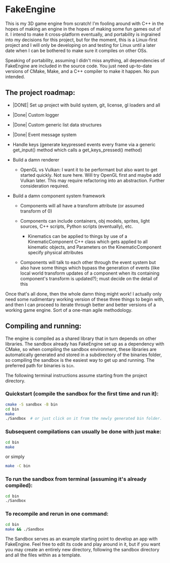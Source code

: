 # FakeEngine

This is my 3D game engine from scratch! I'm fooling around with C++ in the
hopes of making an engine in the hopes of making some fun games out of it. 
I intend to make it cross-platform eventually, and portability is ingrained 
into my decisions for this project, but for the moment, this is a Linux-first 
project and I will only be developing on and testing for Linux until a later 
date when I can be bothered to make sure it compiles on other OSs.

Speaking of portability, assuming I didn't miss anything, all dependencies of 
FakeEngine are included in the source code. You just need up-to-date versions 
of CMake, Make, and a C++ compiler to make it happen. No pun intended.

## The project roadmap:

* |DONE| Set up project with build system, git, license, gl loaders and all

* |Done| Custom logger

* |Done| Custom generic list data structures

* |Done| Event message system

* Handle keys (generate keypressed events every frame via a generic 
  get_input() method which calls a get_keys_pressed() method)

* Build a damn renderer

    * OpenGL vs Vulkan: I want it to be performant but also want to get started 
      quickly. Not sure here. Will try OpenGL first and maybe add Vulkan later.
      This may require refactoring into an abstraction. Further 
      consideration required.

* Build a damn component system framework

    * Components will all have a transform attribute 
      (or assumed transform of 0)

    * Components can include containers, obj models, sprites, light sources, 
      C++ scripts, Python scripts (eventually), etc.

        * Kinematics can be applied to things by use of a KinematicComponent 
          C++ class which gets applied to all kinematic objects, and 
          Parameters on the KinematicComponent specify physical attributes
    
    * Components will talk to each other through the event system but also have 
      some things which bypass the generation of events (like local world 
      transform updates of a component when its containing component's 
      transform is updated?); must decide on the detail of this

Once that's all done, then the whole damn thing might work! I actually only 
need some rudimentary working version of these three things to begin with, and 
then I can proceed to iterate through better and better versions of a working 
game engine. Sort of a one-man agile methodology.

## Compiling and running:

The engine is compiled as a shared library that in turn depends on other 
libraries. The sandbox already has FakeEngine set up as a dependency with 
CMake, so when compiling the sandbox environment, these libraries are 
automatically generated and stored in a subdirectory of the binaries folder, 
so compiling the sandbox is the easiest way to get up and running.
The preferred path for binaries is `bin`.

The following terminal instructions assume starting from the project 
directory.

### Quickstart (compile the sandbox for the first time and run it):
```bash
cmake -S sandbox -B bin
cd bin
make
./Sandbox  # or just click on it from the newly generated bin folder.
```

### Subsequent compilations can usually be done with just make:
```bash
cd bin
make
```
or simply
```bash
make -C bin
```

### To run the sandbox from terminal (assuming it's already compiled):
```bash
cd bin
./Sandbox
```

### To recompile and rerun in one command:
```bash
cd bin
make && ./Sandbox
```

The Sandbox serves as an example starting point to develop an app with 
FakeEngine. Feel free to edit its code and play around in it, but if you 
want you may create an entirely new directory, following the sandbox 
directory and all the files within as a template.
